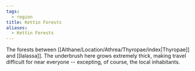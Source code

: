 ```yaml
---
tags:
  - region
title: Kettin Forests
aliases:
  - Kettin Forests
---
```


The forests between [[Althane/Location/Athrea/Thyropae/index|Thyropae]] and [[Ialassa]]. The underbrush here grows extremely thick, making travel difficult for near everyone -- excepting, of course, the local inhabitants.